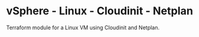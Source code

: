 # vSphere - Linux - Cloudinit - Netplan

Terraform module for a Linux VM using Cloudinit and Netplan.